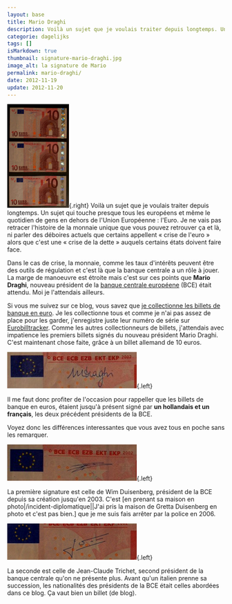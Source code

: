 ```yaml
---
layout: base
title: Mario Draghi
description: Voilà un sujet que je voulais traiter depuis longtemps. Un sujet qui touche pres
categorie: dagelijks
tags: []
isMarkdown: true
thumbnail: signature-mario-draghi.jpg
image_alt: la signature de Mario
permalink: mario-draghi/
date: 2012-11-19
update: 2012-11-20
---
```


![billets de 10 euros](billets-de-10-euros-500_s.jpg){.right} Voilà un sujet que je voulais traiter depuis longtemps. Un sujet qui touche presque tous les européens et même le quotidien de gens en dehors de l'Union Européenne : l'Euro. Je ne vais pas retracer l'histoire de la monnaie unique que vous pouvez retrouver ça et là, ni parler des déboires actuels que certains appellent « crise de l'euro » alors que c'est une « crise de la dette » auquels certains états doivent faire face.

Dans le cas de crise, la monnaie, comme les taux d'intérêts peuvent être des outils de régulation et c'est là que la banque centrale a un rôle à jouer. La marge de manoeuvre est étroite mais c'est sur ces points que **Mario Draghi**, nouveau président de la [banque centrale européene](http://fr.wikipedia.org/wiki/Banque_centrale_europ%C3%A9enne "Article de Wikipedia sur la BCE") (BCE) était attendu. Moi je l'attendais ailleurs.

Si vous me suivez sur ce blog, vous savez que [je collectionne les billets de banque en euro](/mon-premier-eurohit-pays-bas/ "mon article sur Eurobilltracker"). Je les collectionne tous et comme je n'ai pas assez de place pour les garder, j'enregistre juste leur numéro de série sur [Eurobilltracker](http://fr.eurobilltracker.eu/signup/?referer=31378). Comme les autres collectionneurs de billets, j'attendais avec impatience les premiers billets signés du nouveau président Mario Draghi. C'est maintenant chose faite, grâce à un billet allemand de 10 euros.

![signature Mario Draghi](signature-mario-draghi.jpg){.left}

Il me faut donc profiter de l'occasion pour rappeller que les billets de banque en euros, étaient jusqu'à présent signé par **un hollandais et un français**, les deux précédent présidents de la BCE.  
  
Voyez donc les différences interessantes que vous avez tous en poche sans les remarquer.

<!--excerpt-->

![signature Wim Duisendberg](signature-win-duisenberg.jpg){.left}

La première signature est celle de Wim Duisenberg, président de la BCE depuis sa création jusqu'en 2003. C'est [en prenant sa maison en photo|/incident-diplomatique||J'ai pris la maison de Gretta Duisenberg en photo et c'est pas bien.] que je me suis fais arrêter par la police en 2006. 

![Signature Jean-Claude Trichet](signature-jean-claude-trichet.jpg){.left}

La seconde est celle de Jean-Claude Trichet, second président de la banque centrale qu'on ne présente plus. Avant qu'un italien prenne sa succession, les nationalités des présidents de la BCE était celles abordées dans ce blog. Ça vaut bien un billet (de blog).

<!-- post notes:
http://www.euractiv.fr/draghi-inquiete-ecarts-competitivite-zone-euro-article
--->
